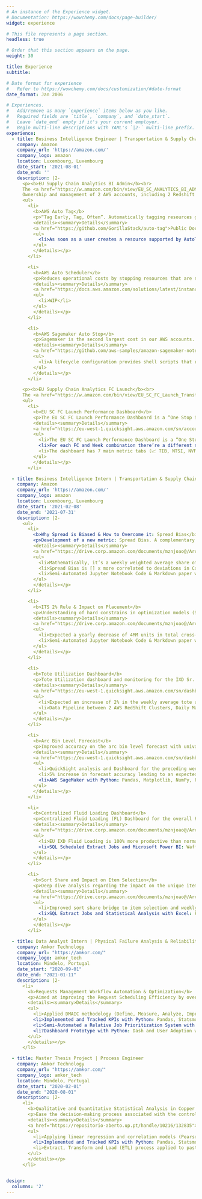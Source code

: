 ```yaml
---
# An instance of the Experience widget.
# Documentation: https://wowchemy.com/docs/page-builder/
widget: experience

# This file represents a page section.
headless: true

# Order that this section appears on the page.
weight: 30

title: Experience
subtitle:

# Date format for experience
#   Refer to https://wowchemy.com/docs/customization/#date-format
date_format: Jan 2006

# Experiences.
#   Add/remove as many `experience` items below as you like.
#   Required fields are `title`, `company`, and `date_start`.
#   Leave `date_end` empty if it's your current employer.
#   Begin multi-line descriptions with YAML's `|2-` multi-line prefix.
experience:
  - title: Business Intelligence Engineer | Transportation & Supply Chain (EU SC FC Launch & Transfer Analytics)
    company: Amazon
    company_url: 'https://amazon.com/'
    company_logo: amazon
    location: Luxembourg, Luxembourg
    date_start: '2021-08-01'
    date_end: ''
    description: |2-
      <p><b>EU Supply Chain Analytics BI Admin</b><br> 
      The <a href="https://w.amazon.com/bin/view/EU_SC_ANALYTICS_BI_ADMIN/">EU SC Analytics BI Admin Team</a> mission is to empower the users (+300 users) to produce and obtain data in the fastest, easiest and cheapest way, while maintaining and continuously improve the BI infrastructure.<br>
      Ownership and management of 2 AWS accounts, including 2 Redshift clusters.</p>
      <ul>
        <li>
          <b>AWS Auto Tag</b>
          <p>“Tag Early, Tag, Often”. Automatically tagging resources greatly improves the ease of cost allocation and governance by the BI Admin Team. It is a challenge to get users to remember to and correctly label every AWS resource. Fundamentally they shouldn’t have to. 
          <details><summary>Details</summary>
          <a href="https://github.com/GorillaStack/auto-tag">Public Documentation</a>
          <ul>
            <li>As soon as a user creates a resource supported by AutoTag (such as EC2 instances, IAM users, IAM roles, RDS instances, S3 buckets, EMR clusters, VPCs, etc), AutoTag will automatically apply up to 3 new tags: C (Resource Owner) + T (Resource Creation Datetime) + I (Resource Invoked by what other resource).</li>
          </ul> 
          </details></p>
        </li>

        <li>
          <b>AWS Auto Scheduler</b>
          <p>Reduces operational costs by stopping resources that are not in use and starts resources when their capacity is needed. This solution can result in up to 70% cost savings on those instances that are only necessary during regular business hours (weekly utilization reduced from 168 hours to 50 hours). 
          <details><summary>Details</summary>
          <a href="https://docs.aws.amazon.com/solutions/latest/instance-scheduler-on-aws/welcome.html">Public Documentation</a>
          <ul>
            <li>WIP</li>
          </ul> 
          </details></p>
        </li>

        <li>
          <b>AWS Sagemaker Auto Stop</b>
          <p>Sagemaker is the second largest cost in our AWS accounts. This solution auto-shutdown both SageMaker Notebook and SageMaker Studio instances when they are idle for 1 hour. 
          <details><summary>Details</summary>
          <a href="https://github.com/aws-samples/amazon-sagemaker-notebook-instance-lifecycle-config-samples/blob/master/scripts/auto-stop-idle/autostop.py">Public Documentation</a>
          <ul>
            <li>A lifecycle configuration provides shell scripts that run either when a notebook instance is created or whenever it starts. The deployed lifecycle config will run the autostop.py module every 5 minutes on the backend. It will be making API calls to the Jupyter server and checking the kernel status for ‘idle’. ‘Idleness’ as defined by Jupyter team, means that no code is running (other activities such as opening a new notebook will also reset the idle timer).</li>
          </ul> 
          </details></p>
        </li>

      <p><b>EU Supply Chain Analytics FC Launch</b><br> 
      The <a href="https://w.amazon.com/bin/view/EU_SC_FC_Launch_Transfer_Analytics/">EU SC FC Launch Team</a> manages the supply chain ramp up of new Amazon-owned FCs from zero to one.</p>
      <ul>
        <li>
          <b>EU SC FC Launch Performance Dashboard</b>
          <p>The EU SC FC Launch Performance Dashboard is a “One Stop Shop” metrics compilation to provide a user friendly interface and visualizations of new FC’s ramp up actuals vs. wk-1/locked S&OP plans.
          <details><summary>Details</summary>
          <a href="https://eu-west-1.quicksight.aws.amazon.com/sn/accounts/764946308314/dashboards/32833b51-28e3-4576-92ac-a756ce108c6c">Internal Dashboard</a>
          <ul>
            <li>The EU SC FC Launch Performance Dashboard is a “One Stop Shop” metrics compilation to provide a user friendly interface and visualizations of new FC’s ramp up actuals vs. wk-1/locked S&OP plans;</li>
            <li>For each FC and Week combination there’re a different number of possible Flows and Subflows. For instance, as the main flow: Crossdock Transfer In, Inventory, Manual Transfer In, New Vendor Freight, New Workable Demand, Not Yet Received (FC Receive Correction), Orders Cancelled/ Confirmed/ Received/ Submitted, Pod Transfer In, Proactive Transfer In, Reactive Transfer In all have a respective subflow related to the total number of units drilled down by: Total Quantity, Quantity FBA and Quantity AMZN (Total Quantity = FBA + AMZN),</li>
            <li>The dashboard has 7 main metric tabs (📈 TIB, NTSI, NVF, POD, INV, NWD and ORD), a summary report tab (📝 RPT), an FC comparison tab (🆚  VS) and finally a tab dedicated to our team contact information and extract/ load job details (👨‍💻 INFO).</li>
          </ul> 
          </details></p>
        </li>

  - title: Business Intelligence Intern | Transportation & Supply Chain (EU IXD)
    company: Amazon
    company_url: 'https://amazon.com/'
    company_logo: amazon
    location: Luxembourg, Luxembourg
    date_start: '2021-02-08'
    date_end: '2021-07-31'
    description: |2-
      <ul>
        <li>
          <b>Why Spread is Biased & How to Overcome it: Spread Bias</b>
          <p>Development of a new metric: Spread Bias. A complementary metric to FC Spread (how many FCs on average an ASIN is sent to). 
          <details><summary>Details</summary>
          <a href="https://drive.corp.amazon.com/documents/mznjoao@/Archive/Docs/Why%20Spread%20is%20Biased%20and%20How%20to%20Overcome%20It%20-%20Spread%20Bias.html">Internal Documentation</a>
          <ul>
            <li>Mathematically, it’s a weekly weighted average share of total volume cross-docked at each FC per ASIN. The more biased the volume is towards one particular FC, the more the spread bias will tend to 1. Reciprocally, the more evenly and the more FCs the volume is spread to, spread bias will tend towards 0;</li>
            <li>Spread Bias is [] x more correlated to deviations in Case Break than in FC Spread. Less Spread Bias leads to a more uniform FC level placement which, in turn, increases unique inventory and reduces the risk of TRB (constraint in outbound capacity);</li>
            <li>Semi-Automated Jupyter Notebook Code & Markdown paper with interactive .html python code preview and Plotly graphs, Placement Impact bridge with Pearson Correlation Analysis and SQL script for production use.</li>
          </ul> 
          </details></p>
        </li>

        <li>
          <b>ITS 2% Rule & Impact on Placement</b>
          <p>Understanding of hard constrains in optimization models (SCOT heuristic approach to reduce latency of the request easing the algorithm decision time by removing the possibility of case break) and impact on placement and financial outcomes (spread, item selection, period 1/ period 2 AR share and misplacement volume).
          <details><summary>Details</summary>
          <a href="https://drive.corp.amazon.com/documents/mznjoao@/Archive/Docs/IXD%202%20%25%20Rule%20and%20Impact%20on%20Placement.pdf">Internal Documentation</a>
          <ul>
            <li>Expected a yearly decrease of 4MM units in total cross-border fulfillment (CBF) by reduction in misplaced volume, 3x more item selection leading to higher LIS, higher inventory turns and 2x less Spread Bias;</li>
            <li>Semi-Automated Jupyter Notebook Code & Markdown paper with interactive .html python code preview and interactive Plotly graphs.</li>
          </ul> 
          </details></p>
        </li>
        
        <li>
          <b>Tote Utilization Dashboard</b>
          <p>Tote Utilization dashboard and monitoring for the IXD Sr. Ops Managers & Area Managers. Aimed at knowledge sharing and improved users tote filling best practices in order to increase truck fill rate and tote optimization.
          <details><summary>Details</summary>
          <a href="https://eu-west-1.quicksight.aws.amazon.com/sn/dashboards/359cfee0-7325-4dcc-81d0-93e1f503171d">Internal Dashboard</a>
          <ul>
            <li>Expected an increase of 2% in the weekly average tote utilization by IXD, leading to a yearly reduction of [] MM totes, 1k trucks, 800 tonnes of CO<sub>2</sub> emissions and $ 1MM in overall savings;</li>
            <li>Data Pipeline between 2 AWS RedShift Clusters, Daily Maintenance of 6 Tables with SQL ETL Manager and AWS QuickSight.</li>
          </ul> 
          </details></p>
        </li> 

        <li>
          <b>Arc Bin Level Forecast</b>
          <p>Improved accuracy on the arc bin level forecast with univariate multi forecasting time series using Exponential Moving Average (EMA), Auto-ARIMA and FBProphet models.
          <details><summary>Details</summary>
          <a href="https://eu-west-1.quicksight.aws.amazon.com/sn/dashboards/6b6d4996-87b8-4385-9782-63149627913f">Internal Dashboard</a>
          <ul>
            <li>QuickSight analysis and Dashboard for the preceding weekly arc bin volume and share;</li>
            <li>5% increase in forecast accuracy leading to an expected optimization in bin level planning for bin fullness balance and IXD bin offsets;</li>
            <li>AWS SageMaker with Python: Pandas, Matplotlib, NumPy, Pmdarima and FBProphet, AWS RedShift and AWS QuickSight.</li>
          </ul> 
          </details></p>
        </li> 

        <li>
          <b>Centralized Fluid Loading Dashboard</b>
          <p>Centralized Fluid Loading (FL) Dashboard for the overall Productivity (fluid loading share, volume, fill rate and labor) Sustainability (saved number of trucks, CO2 emissions, plastic waste) and Savings (transportation, productivity gain, unloading cost) metrics.
          <details><summary>Details</summary>
          <a href="https://drive.corp.amazon.com/documents/mznjoao@/Archive/Docs/IXD%20Sort%20Share%20and%20Impact%20on%20Placement.pdf">Internal Dashboard</a>
          <ul>
            <li>EU IXD Fluid Loading is 100% more productive than normal pallet building and loading, loads 100% more items and reduces 50% of the trucks hence saving 13.5k tonnes of CO2 emissions;</li>
            <li>SQL Scheduled Extract Jobs and Microsoft Power BI: Waffle chart, Sankey diagram & Radar chart.</li>
          </ul> 
          </details></p>
        </li> 

        <li>
          <b>Sort Share and Impact on Item Selection</b>
          <p>Deep dive analysis regarding the impact on the unique item selection based on the IXD sort share deviation to ideals. Financial outcome based on the country level Cross-Border Fulfillment (CBF) cost on different ITS algorithm decisions.
          <details><summary>Details</summary>
          <a href="https://drive.corp.amazon.com/documents/mznjoao@/Archive/Docs/IXD%20Sort%20Share%20and%20Impact%20on%20Placement.pdf">Internal Dashboard</a>
          <ul>
            <li>Improved sort share bridge to item selection and weekly WBR review in sort share deviation to ideals, right sortation and CBF due to wrong sortation;</li>
            <li>SQL Extract Jobs and Statistical Analysis with Excel: Pearson Correlation Coefficient, P-Value and Linear Regression.</li>
          </ul> 
          </details></p>
        </li> 

  - title: Data Analyst Intern | Physical Failure Analysis & Reliability Lab
    company: Amkor Technology
    company_url: "https://amkor.com/"
    company_logo: amkor_tech
    location: Mindelo, Portugal
    date_start: "2020-09-01"
    date_end: "2021-01-11"
    description: |2-
      <li>
        <b>Requests Management Workflow Automation & Optimization</b>
        <p>Aimed at improving the Request Scheduling Efficiency by over 48% YoY.
        <details><summary>Details</summary>
        <ul>
          <li>Applied DMAIC methodology (Define, Measure, Analyze, Improve, and Control) as a data-driven improvement cycle to clearly articulate the business problem, goal, potential resources, project scope, and high-level project timeline;</li>
          <li>Implemented and Tracked KPIs with Python: Pandas, Statsmodels, Seaborn and Plotly;</li>
          <li>Semi-Automated a Relative Job Prioritization System with Excel: Power Query and VBA;</li></ul>
          <li?Dashboard Prototype with Python: Dash and User Adoption with a Macro-Enabled Workbook.</li>
        </ul> 
        </details></p>
      </li> 

  - title: Master Thesis Project | Process Engineer
    company: Amkor Technology
    company_url: "https://amkor.com/"
    company_logo: amkor_tech
    location: Mindelo, Portugal
    date_start: "2020-02-01"
    date_end: "2020-08-01"
    description: |2-
      <li>
        <b>Qualitative and Quantitative Statistical Analysis in Copper Electroplating Baths</b>
        <p>Ease the decision-making process associated with the control of the main chemical components concentrations and total organic contaminations (TOC).
        <details><summary>Details</summary>
        <a href="https://repositorio-aberto.up.pt/handle/10216/132835">Public Documentation</a>
        <ul>
          <li>Applying linear regression and correlation models (Pearson and Spearman) with R, Minitab and Excel;</li>
          <li>Implemented and Tracked KPIs with Python: Pandas, Statsmodels, Seaborn and Plotly;</li>
          <li>Extract, Transform and Load (ETL) process applied to past manufacturing datasets, implemented on the Business Intelligence and Analytics software platform Microsoft Power BI, retrieving valuable insights.</li></ul>
        </ul> 
        </details></p>
      </li> 


design:
  columns: '2'
---
```

